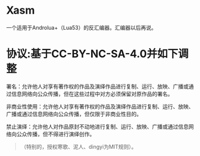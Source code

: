 # Xasm
一个适用于Androlua+（Lua53）的反汇编器。汇编器以后再说。

# 协议:基于CC-BY-NC-SA-4.0并如下调整
署名：允许他人对享有著作权的作品及演绎作品进行复制、运行、放映、广播或通过信息网络向公众传播，但在这些过程中对方必须保留对原作品的署名。

非商业性使用：允许他人对享有著作权的作品及演绎作品进行复制、运行、放映、广播或通过信息网络向公众传播，但仅限于非商业性目的。

禁止演绎：允许他人对作品原封不动地进行复制、运行、放映、广播或通过信息网络向公众传播，但不得进行演绎创作。

>（特别的，授权寒歌、泥人、dingyi为MIT规则）。

